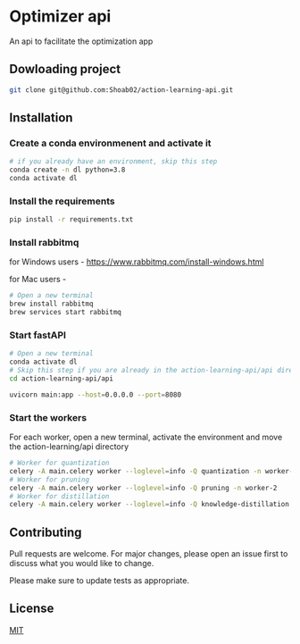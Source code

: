 # Optimizer api

An api to facilitate the optimization app

## Dowloading project

```bash
git clone git@github.com:Shoab02/action-learning-api.git
```

## Installation

### Create a conda environmenent and activate it

```bash
# if you already have an environment, skip this step
conda create -n dl python=3.8
conda activate dl
```

### Install the requirements

```bash
pip install -r requirements.txt
```

### Install rabbitmq

for Windows users - https://www.rabbitmq.com/install-windows.html

for Mac users -

```bash
# Open a new terminal
brew install rabbitmq
brew services start rabbitmq
```

### Start fastAPI

```bash
# Open a new terminal
conda activate dl
# Skip this step if you are already in the action-learning-api/api directory
cd action-learning-api/api

uvicorn main:app --host=0.0.0.0 --port=8080
```

### Start the workers

For each worker, open a new terminal, activate the environment and move the action-learning/api directory

```bash
# Worker for quantization
celery -A main.celery worker --loglevel=info -Q quantization -n worker-1
# Worker for pruning
celery -A main.celery worker --loglevel=info -Q pruning -n worker-2
# Worker for distillation
celery -A main.celery worker --loglevel=info -Q knowledge-distillation -n worker-3
```

## Contributing

Pull requests are welcome. For major changes, please open an issue first to discuss what you would like to change.

Please make sure to update tests as appropriate.

## License

[MIT](https://choosealicense.com/licenses/mit/)
